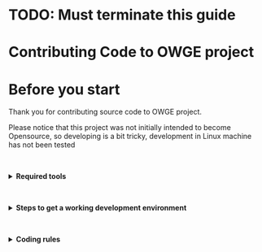 # TODO: Must terminate this guide

Contributing Code to OWGE project
=============================

# Before you start
Thank you for contributing source code to OWGE project.

Please notice that this project was not initially intended to become Opensource, so developing is a bit tricky, development in Linux machine has not been tested

&nbsp;<details>
&nbsp;<summary>__Required tools__</summary>

## Developing

1. Docker
2. git

## Backend

1. STS 3.9.4 or greater
2. [Maven template variables](https://marketplace.eclipse.org/content/mmm-templatevariables)
3. [Sonarlint plugin for Eclipse](https://marketplace.eclipse.org/content/sonarlint)
4. XAMPP or LAMP (MySQL version must be 5.7)
5. Tomcat 7 (Tomcat 8 has not been tested)
6. Drupal 8 (TODO I have to better elaborate this one)

## Frontend

1. Angular CLI 5. You can install latest Angular CLI, as the client itself will use downgraded version
2. Document This extension
3. Tslint extension
4. Angular Language Service

&nbsp;</details>

&nbsp;<details>
&nbsp;<summary>__Steps to get a working development environment__</summary>

1. Download Kevinsuite Java and install it to your local maven repository, alternatively you can import the projects in your Eclipse. This step is required because Kevinsuite is not in maven central repository (for now)
2. In your computer add the IP address 10.74.32.252/24 to the list of IP Addresses it has (This is a temporary requirement, as must Fix the Dockerfile of development container)
3. Open a bash a cd into __docker-ci/dev/main_reverse_proxy__ , run `$ build.sh` and then launch the container with any of the run commands (depending on your platform)
4. Extract the tomcat and add it to STS
5. Create a database for the game, with `utf8_general_ci`, and import the file __business/database/sgalactica_java.sql__ it everything is correct, you should now import the required minimal data, to do so import __business/database/sql/insert-data.sql__
6. Add the following datasources to your tomcat
```xml
<Resource name="jdbc/owgejava" auth="Container" type="javax.sql.DataSource"
        maxActive="10" maxIdle="3" maxWait="10" username="root"
        validationQuery="SELECT 1" testOnBorrow="true" testOnConnect="true"
        testWhileIdle="true" logValidationErrors="true" password="1234"
        driverClassName="com.mysql.jdbc.Driver" url="jdbc:mysql://127.0.0.1:3306/your_db_name" />
```
7. Now you are ready to launch the backend, add the game-rest to the Tomcat, and launch it
8. To launch the frontend, it's recommended to define an alias in your bash profile for example:
```bash
alias owgengserve='cd /path/to/game-frontend; npm run start -- --host 10.74.32.252 --public-host 192.168.99.100 --live-reload false';
```
public host must point to your docker machine IP, that will be the url you are going to use in the browser, for example http://192.168.99.100
9. Drupal part (required for login, MUST CONTINUE THIS GUIDE HERE!, as I have to upload the required modules to Github too)
&nbsp;</details>

&nbsp;<details>
&nbsp;<summary>__Coding rules__</summary>
* __NOTICE:__ Before you start reading the rules, don't trust in the current code in the `game-frontend folder`, as it has old code, and not all code in that folder is compliant with this rules, migration is work in progress when old code is required to be modified.
* :warning: :warning:  It's absolutely __mandatory__ to fully respect **tslint** and **sonarlint** rules, not doing so will mean to completely ignore the pull request till the SonarLint and tslint issues has been fixed by the contributor :warning: :warning:.
* Code and code documentation __MUST__ be in **English*
* Files&Directories names __MUST__ be lowercase dashed. Examples: game-frontend, some-long-name-dir, excluding .java files
* All __public__ classes and methods must have the Javadoc and the TSDoc completely defined, @since tag is mandatory
* In Angular don't use the global styles file, unless you are apllying style to the whole interface, and not to a single component
* When creating Angular files it's important to follow the following rules
* Modules should be places in __game-frontend/src/app/modules/`module_name`__
* Components, Services, Stores, pipes, Types, Interfaces, etc must be placed __always__ inside modules folder
* In Angular you must follow the way Angular defines the filenames, Example: some.component.ts, user.service.ts, but non Angular types must also follow this convention:
    * Types must be defined like `interface Some` and filename will be `some.type.ts`
    * Interfaces must be defined like `interface SocketHandler` and file will be `socket-handler.interface.ts`
    * Pojos must be defined like `class User` and file will look like `user.pojo.ts`
    * All other type of objects, will have in the class name the suffix of its type, and the filename will be `class-name.type-of-class.ts`, for example `class DateUtil` date.util.ts
    * Util class must be abstract and have a private constructor
* HTML attributes (including class and id) must be lowercase dashed, for example: 

```html  
<div class="some-class-name" custom-attribute="custom-value"><div>
```

* In Angular all private and protected properties and methods __MUST HAVE__ an initial underscore for example:

```typescript
class Some {
    protected _bar;
    private _foo;
    
    private _baz(): void {

    }
}
```
* When defining properties and methods, must be ordered by its visibility modifier, so a fully defined class would loo like this
```typescript
class SuperService {
    public static someVar: number;
    protected static _otherVar: string;
    private static readonly _SOME_STATIC_CONST = 12031993;
    
    public static staticPubMethod(): foo {...}
    protected static _staticProtMethod(): User {...}
    private static _saySecret(input: string): string {...}

    public instancePub = true;
    protected _instanceProt: Defined;
    private _instancePriv: string;

    // Please >> Note << the constructor MUST be the first non-static method
    public constructor(...){}

    public sayHi(): string {...}
    protected _sayFoo(): number {...}
    private _otherFoo(): void {...}
}
```
* When a class implements an interface this must have the interface name as a Suffix Example `class SomeSocketMessage implements SocketMessage `

* When the method is not a `getter` nor a `setter` it is forbidden to start its name with get or with set, use other words, like find, or define
```java
// Java
class SomeJavaRestService {
    private Integer number = 8;
    private Connection connection;

    public Integer getNumber() {
        return number;
    }

    // NOT  a real setter as it has logic
    public void setNumber(Integer param) {
        dbCon.query("DELETE FROM some_table WHERE number " + param);
        dbCon.query("UPDATE some_other_table SET number = number + " + param);
        number = param;
    }
    
    // Correct method name
    public void defineNumber(Integer param) {
        dbCon.query("DELETE FROM some_table WHERE number " + param);
        dbCon.query("UPDATE some_other_table SET number = number + " + param);
        number = param;
    }
}
```
&nbsp;</details>